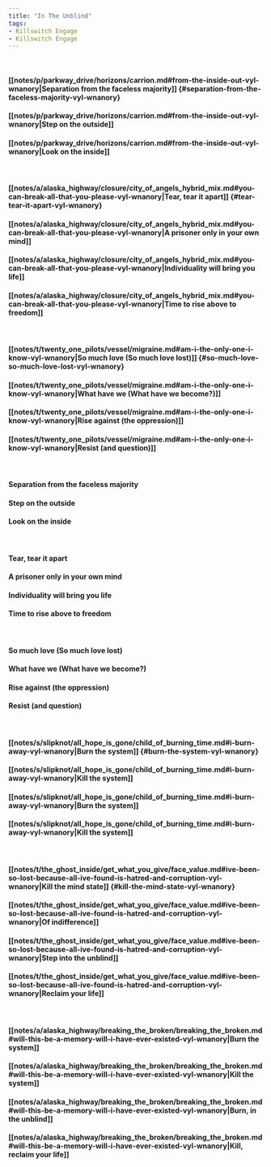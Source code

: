 ```yaml
---
title: "In The Unblind"
tags:
- Killswitch Engage
- Killswitch Engage
---
```

&nbsp;
#### [[notes/p/parkway_drive/horizons/carrion.md#from-the-inside-out-vyl-wnanory|Separation from the faceless majority]] {#separation-from-the-faceless-majority-vyl-wnanory}
#### [[notes/p/parkway_drive/horizons/carrion.md#from-the-inside-out-vyl-wnanory|Step on the outside]]
#### [[notes/p/parkway_drive/horizons/carrion.md#from-the-inside-out-vyl-wnanory|Look on the inside]]
&nbsp;
#### [[notes/a/alaska_highway/closure/city_of_angels_hybrid_mix.md#you-can-break-all-that-you-please-vyl-wnanory|Tear, tear it apart]] {#tear-tear-it-apart-vyl-wnanory}
#### [[notes/a/alaska_highway/closure/city_of_angels_hybrid_mix.md#you-can-break-all-that-you-please-vyl-wnanory|A prisoner only in your own mind]]
#### [[notes/a/alaska_highway/closure/city_of_angels_hybrid_mix.md#you-can-break-all-that-you-please-vyl-wnanory|Individuality will bring you life]]
#### [[notes/a/alaska_highway/closure/city_of_angels_hybrid_mix.md#you-can-break-all-that-you-please-vyl-wnanory|Time to rise above to freedom]]
&nbsp;
#### [[notes/t/twenty_one_pilots/vessel/migraine.md#am-i-the-only-one-i-know-vyl-wnanory|So much love (So much love lost)]] {#so-much-love-so-much-love-lost-vyl-wnanory}
#### [[notes/t/twenty_one_pilots/vessel/migraine.md#am-i-the-only-one-i-know-vyl-wnanory|What have we (What have we become?)]]
#### [[notes/t/twenty_one_pilots/vessel/migraine.md#am-i-the-only-one-i-know-vyl-wnanory|Rise against (the oppression)]]
#### [[notes/t/twenty_one_pilots/vessel/migraine.md#am-i-the-only-one-i-know-vyl-wnanory|Resist (and question)]]
&nbsp;
#### Separation from the faceless majority
#### Step on the outside
#### Look on the inside
&nbsp;
#### Tear, tear it apart
#### A prisoner only in your own mind
#### Individuality will bring you life
#### Time to rise above to freedom
&nbsp;
#### So much love (So much love lost)
#### What have we (What have we become?)
#### Rise against (the oppression)
#### Resist (and question)
&nbsp;
#### [[notes/s/slipknot/all_hope_is_gone/child_of_burning_time.md#i-burn-away-vyl-wnanory|Burn the system]] {#burn-the-system-vyl-wnanory}
#### [[notes/s/slipknot/all_hope_is_gone/child_of_burning_time.md#i-burn-away-vyl-wnanory|Kill the system]]
#### [[notes/s/slipknot/all_hope_is_gone/child_of_burning_time.md#i-burn-away-vyl-wnanory|Burn the system]]
#### [[notes/s/slipknot/all_hope_is_gone/child_of_burning_time.md#i-burn-away-vyl-wnanory|Kill the system]]
&nbsp;
#### [[notes/t/the_ghost_inside/get_what_you_give/face_value.md#ive-been-so-lost-because-all-ive-found-is-hatred-and-corruption-vyl-wnanory|Kill the mind state]] {#kill-the-mind-state-vyl-wnanory}
#### [[notes/t/the_ghost_inside/get_what_you_give/face_value.md#ive-been-so-lost-because-all-ive-found-is-hatred-and-corruption-vyl-wnanory|Of indifference]]
#### [[notes/t/the_ghost_inside/get_what_you_give/face_value.md#ive-been-so-lost-because-all-ive-found-is-hatred-and-corruption-vyl-wnanory|Step into the unblind]]
#### [[notes/t/the_ghost_inside/get_what_you_give/face_value.md#ive-been-so-lost-because-all-ive-found-is-hatred-and-corruption-vyl-wnanory|Reclaim your life]]
&nbsp;
#### [[notes/a/alaska_highway/breaking_the_broken/breaking_the_broken.md#will-this-be-a-memory-will-i-have-ever-existed-vyl-wnanory|Burn the system]]
#### [[notes/a/alaska_highway/breaking_the_broken/breaking_the_broken.md#will-this-be-a-memory-will-i-have-ever-existed-vyl-wnanory|Kill the system]]
#### [[notes/a/alaska_highway/breaking_the_broken/breaking_the_broken.md#will-this-be-a-memory-will-i-have-ever-existed-vyl-wnanory|Burn, in the unblind]]
#### [[notes/a/alaska_highway/breaking_the_broken/breaking_the_broken.md#will-this-be-a-memory-will-i-have-ever-existed-vyl-wnanory|Kill, reclaim your life]]
